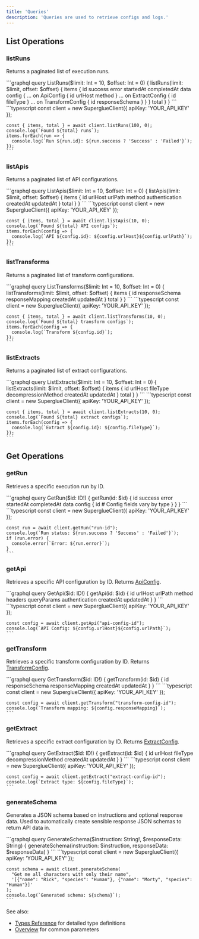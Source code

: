 ```yaml
---
title: 'Queries'
description: 'Queries are used to retrieve configs and logs.'
---
```


## List Operations

### listRuns
Returns a paginated list of execution runs.

<Tabs>
  <Tab title="GraphQL">
    ```graphql
    query ListRuns($limit: Int = 10, $offset: Int = 0) {
      listRuns(limit: $limit, offset: $offset) {
        items {
          id
          success
          error
          startedAt
          completedAt
          data
          config {
            ... on ApiConfig {
              id
              urlHost
              method
            }
            ... on ExtractConfig {
              id
              fileType
            }
            ... on TransformConfig {
              id
              responseSchema
            }
          }
        }
        total
      }
    }
    ```
  </Tab>
  <Tab title="Client">
    ```typescript
    const client = new SuperglueClient({
      apiKey: 'YOUR_API_KEY'
    });

    const { items, total } = await client.listRuns(100, 0);
    console.log(`Found ${total} runs`);
    items.forEach(run => {
      console.log(`Run ${run.id}: ${run.success ? 'Success' : 'Failed'}`);
    });
    ```
  </Tab>
</Tabs>

### listApis
Returns a paginated list of API configurations.

<Tabs>
  <Tab title="GraphQL">
    ```graphql
    query ListApis($limit: Int = 10, $offset: Int = 0) {
      listApis(limit: $limit, offset: $offset) {
        items {
          id
          urlHost
          urlPath
          method
          authentication
          createdAt
          updatedAt
        }
        total
      }
    }
    ```
  </Tab>
  <Tab title="Client">
    ```typescript
    const client = new SuperglueClient({
      apiKey: 'YOUR_API_KEY'
    });

    const { items, total } = await client.listApis(10, 0);
    console.log(`Found ${total} API configs`);
    items.forEach(config => {
      console.log(`API ${config.id}: ${config.urlHost}${config.urlPath}`);
    });
    ```
  </Tab>
</Tabs>

### listTransforms
Returns a paginated list of transform configurations.

<Tabs>
  <Tab title="GraphQL">
    ```graphql
    query ListTransforms($limit: Int = 10, $offset: Int = 0) {
      listTransforms(limit: $limit, offset: $offset) {
        items {
          id
          responseSchema
          responseMapping
          createdAt
          updatedAt
        }
        total
      }
    }
    ```
  </Tab>
  <Tab title="Client">
    ```typescript
    const client = new SuperglueClient({
      apiKey: 'YOUR_API_KEY'
    });

    const { items, total } = await client.listTransforms(10, 0);
    console.log(`Found ${total} transform configs`);
    items.forEach(config => {
      console.log(`Transform ${config.id}`);
    });
    ```
  </Tab>
</Tabs>

### listExtracts
Returns a paginated list of extract configurations.

<Tabs>
  <Tab title="GraphQL">
    ```graphql
    query ListExtracts($limit: Int = 10, $offset: Int = 0) {
      listExtracts(limit: $limit, offset: $offset) {
        items {
          id
          urlHost
          fileType
          decompressionMethod
          createdAt
          updatedAt
        }
        total
      }
    }
    ```
  </Tab>
  <Tab title="Client">
    ```typescript
    const client = new SuperglueClient({
      apiKey: 'YOUR_API_KEY'
    });

    const { items, total } = await client.listExtracts(10, 0);
    console.log(`Found ${total} extract configs`);
    items.forEach(config => {
      console.log(`Extract ${config.id}: ${config.fileType}`);
    });
    ```
  </Tab>
</Tabs>

## Get Operations

### getRun
Retrieves a specific execution run by ID.

<Tabs>
  <Tab title="GraphQL">
    ```graphql
    query GetRun($id: ID!) {
      getRun(id: $id) {
        id
        success
        error
        startedAt
        completedAt
        data
        config {
          id
          # Config fields vary by type
        }
      }
    }
    ```
  </Tab>
  <Tab title="Client">
    ```typescript
    const client = new SuperglueClient({
      apiKey: 'YOUR_API_KEY'
    });

    const run = await client.getRun("run-id");
    console.log(`Run status: ${run.success ? 'Success' : 'Failed'}`);
    if (run.error) {
      console.error(`Error: ${run.error}`);
    }
    ```
  </Tab>
</Tabs>

### getApi
Retrieves a specific API configuration by ID. Returns [ApiConfig](types.md#apiconfig).

<Tabs>
  <Tab title="GraphQL">
    ```graphql
    query GetApi($id: ID!) {
      getApi(id: $id) {
        id
        urlHost
        urlPath
        method
        headers
        queryParams
        authentication
        createdAt
        updatedAt
      }
    }
    ```
  </Tab>
  <Tab title="Client">
    ```typescript
    const client = new SuperglueClient({
      apiKey: 'YOUR_API_KEY'
    });

    const config = await client.getApi("api-config-id");
    console.log(`API Config: ${config.urlHost}${config.urlPath}`);
    ```
  </Tab>
</Tabs>

### getTransform
Retrieves a specific transform configuration by ID. Returns [TransformConfig](types.md#transformconfig).

<Tabs>
  <Tab title="GraphQL">
    ```graphql
    query GetTransform($id: ID!) {
      getTransform(id: $id) {
        id
        responseSchema
        responseMapping
        createdAt
        updatedAt
      }
    }
    ```
  </Tab>
  <Tab title="Client">
    ```typescript
    const client = new SuperglueClient({
      apiKey: 'YOUR_API_KEY'
    });

    const config = await client.getTransform("transform-config-id");
    console.log(`Transform mapping: ${config.responseMapping}`);
    ```
  </Tab>
</Tabs>

### getExtract
Retrieves a specific extract configuration by ID. Returns [ExtractConfig](types.md#extractconfig).

<Tabs>
  <Tab title="GraphQL">
    ```graphql
    query GetExtract($id: ID!) {
      getExtract(id: $id) {
        id
        urlHost
        fileType
        decompressionMethod
        createdAt
        updatedAt
      }
    }
    ```
  </Tab>
  <Tab title="Client">
    ```typescript
    const client = new SuperglueClient({
      apiKey: 'YOUR_API_KEY'
    });

    const config = await client.getExtract("extract-config-id");
    console.log(`Extract type: ${config.fileType}`);
    ```
  </Tab>
</Tabs>

### generateSchema
Generates a JSON schema based on instructions and optional response data. Used to automatically create sensible response JSON schemas to return API data in.

<Tabs>
  <Tab title="GraphQL">
    ```graphql
    query GenerateSchema($instruction: String!, $responseData: String) {
      generateSchema(instruction: $instruction, responseData: $responseData)
    }
    ```
  </Tab>
  <Tab title="Client">
    ```typescript
    const client = new SuperglueClient({
      apiKey: 'YOUR_API_KEY'
    });

    const schema = await client.generateSchema(
      "Get me all characters with only their name",
      '[{"name": "Rick", "species": "Human"}, {"name": "Morty", "species": "Human"}]'
    );
    console.log(`Generated schema: ${schema}`);
    ```
  </Tab>
</Tabs>


See also:
- [Types Reference](types.md) for detailed type definitions
- [Overview](overview.md) for common parameters 